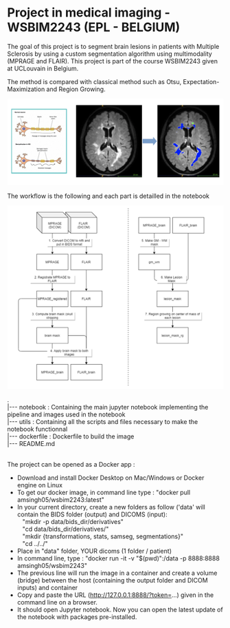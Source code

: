 # Project in medical imaging - WSBIM2243 (EPL - BELGIUM) 
The goal of this project is to segment brain lesions in patients with Multiple Sclerosis by using a custom segmentation algorithm using multimodality (MPRAGE and FLAIR). This project is part of the course WSBIM2243 given at UCLouvain in Belgium. 

The method is compared with classical method such as Otsu, Expectation-Maximization and Region Growing.

<img src="notebook/img/MS.png"/>

The workflow is the following and each part is detailled in the notebook 

<img src="notebook/img/pipeline.png"/>

. <br/>
|--- notebook                 : Containing the main jupyter notebook implementing the pipeline and images used in the notebook <br/>
|--- utils                    : Containing all the scripts and files necessary to make the notebook functionnal <br/>
|--- dockerfile               : Dockerfile to build the image <br/>
|--- README.md <br/>
<br/>


The project can be opened as a Docker app : 

- Download and install Docker Desktop on Mac/Windows or Docker engine on Linux
- To get our docker image, in command line type : "docker pull amsingh05/wsbim2243:latest"
- In your current directory, create a new folders as follow  ('data' will contain the BIDS folder (output) and DICOMS (input): <br/>
&nbsp;&nbsp; "mkdir -p data/bids_dir/derivatives"<br/>
&nbsp;&nbsp; "cd data/bids_dir/derivatives/"<br/>
&nbsp;&nbsp; "mkdir {transformations, stats, samseg, segmentations}"<br/>
&nbsp;&nbsp; "cd ../../"<br/>
- Place in "data" folder, YOUR dicoms (1 folder / patient)
- In command line, type : "docker run -it -v "$(pwd)":/data -p 8888:8888 amsingh05/wsbim2243"
- The previous line will run the image in a container and create a volume (bridge) between the host (containing the output folder and DICOM inputs) and container
- Copy and paste the URL (http://127.0.0.1:8888/?token=...) given in the command line on a browser.
- It should open Jupyter notebook. Now you can open the latest update of the notebook with packages pre-installed.
